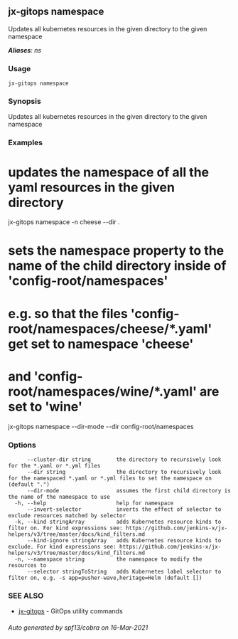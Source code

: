## jx-gitops namespace

Updates all kubernetes resources in the given directory to the given namespace

***Aliases**: ns*

### Usage

```
jx-gitops namespace
```

### Synopsis

Updates all kubernetes resources in the given directory to the given namespace

### Examples

  # updates the namespace of all the yaml resources in the given directory
  jx-gitops namespace -n cheese --dir .
  
  
  # sets the namespace property to the name of the child directory inside of 'config-root/namespaces'
  # e.g. so that the files 'config-root/namespaces/cheese/*.yaml' get set to namespace 'cheese'
  # and 'config-root/namespaces/wine/*.yaml' are set to 'wine'
  jx-gitops namespace --dir-mode --dir config-root/namespaces

### Options

```
      --cluster-dir string        the directory to recursively look for the *.yaml or *.yml files
      --dir string                the directory to recursively look for the namespaced *.yaml or *.yml files to set the namespace on (default ".")
      --dir-mode                  assumes the first child directory is the name of the namespace to use
  -h, --help                      help for namespace
      --invert-selector           inverts the effect of selector to exclude resources matched by selector
  -k, --kind stringArray          adds Kubernetes resource kinds to filter on. For kind expressions see: https://github.com/jenkins-x/jx-helpers/v3/tree/master/docs/kind_filters.md
      --kind-ignore stringArray   adds Kubernetes resource kinds to exclude. For kind expressions see: https://github.com/jenkins-x/jx-helpers/v3/tree/master/docs/kind_filters.md
  -n, --namespace string          the namespace to modify the resources to
      --selector stringToString   adds Kubernetes label selector to filter on, e.g. -s app=pusher-wave,heritage=Helm (default [])
```

### SEE ALSO

* [jx-gitops](jx-gitops.md)	 - GitOps utility commands

###### Auto generated by spf13/cobra on 16-Mar-2021
